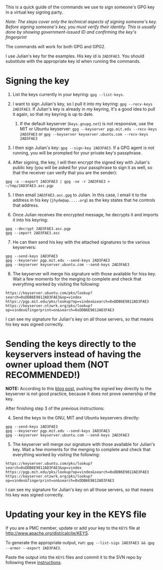 [//]: # (NOTE: This is a copy of https://gist.github.com/F21/b0e8c62c49dfab267ff1d0c6af39ab84)
[//]: # (Having a local copy prevents link-rot)
[//]: # (------------------------------------------------------------------------)

This is a quick guide of the commands we use to sign someone's GPG key in a virtual key signing party.

*Note: The steps cover only the technical aspects of signing someone's key. Before signing someone's key, you must verify their identity. This is usually done by showing government-issued ID and confirming the key's fingerprint*

The commands will work for both GPG and GPG2.

I use Julian's key for the examples. His key id is `2AD3FAE3`. You should substitute with the appropriate key id when running the commands.

# Signing the key
1. List the keys currently in your keyring: `gpg --list-keys`.

2. I want to sign Julian's key, so I pull it into my keyring: `gpg --recv-keys 2AD3FAE3`. If Julian's key is already in my keyring, it's a good idea to pull it again, so that my keyring is up to date.
    1. If the default keyserver (`keys.gnupg.net`) is not responsive, use the MIT or Ubuntu keyserver: `gpg --keyserver pgp.mit.edu --recv-keys 2AD3FAE3` or `gpg --keyserver keyserver.ubuntu.com --recv-keys 2AD3FAE3`

3. I then sign Julian's key: `gpg --sign-key 2AD3FAE3`. If a GPG agent is not running, you will be prompted for your private key's passphrase.

4. After signing, the key, I will then encrypt the signed key with Julian's public key (you will be asked for your passphrase to sign it as well, so that the receiver can verify that you are the sender):

```
gpg -a --export 2AD3FAE3 | gpg -se -r 2AD3FAE3 > ~/tmp/2AD3FAE3.asc.pgp
```

5. I then email `2AD3FAE3.asc.gpg` to Julian. In this case, I email it to the address in his key (`jhyde@ap.....org`) as the key states that he controls that address.

6. Once Julian receives the encrypted message, he decrypts it and imports it into his keyring:
```
gpg --decrypt 2AD3FAE3.asc.pgp
gpg --import 2AD3FAE3.asc
```

7. He can then send his key with the attached signatures to the various keyservers:
```
gpg --send-keys 2AD3FAE3
gpg --keyserver pgp.mit.edu --send-keys 2AD3FAE3
gpg --keyserver keyserver.ubuntu.com --send-keys 2AD3FAE3
```

8. The keyserver will merge his signature with those available for hiss key. Wait a few moments for the merging to complete and check that everything worked by visiting the following:
```
https://keyserver.ubuntu.com/pks/lookup?search=0xDDB6E9812AD3FAE3&op=vindex
https://pgp.mit.edu/pks/lookup?op=vindex&search=0xDDB6E9812AD3FAE3
https://keyserver.ntzwrk.org/pks/lookup?op=vindex&fingerprint=on&search=0xDDB6E9812AD3FAE3
```

I can see my signature for Julian's key on all those servers, so that means his key was signed correctly.

# Sending the keys directly to the keyservers instead of having the owner upload them (NOT RECOMMENDED!)
**NOTE:**
According to this [blog post](https://carouth.com/blog/2014/05/25/signing-pgp-keys/), pushing the signed key directly to the keyserver is not good practice, because it does not prove ownership of the key. 

After finishing step 3 of the previous instructions:

4. Send the keys to the GNU, MIT and Ubuntu keyservers directly:
```
gpg --send-keys 2AD3FAE3
gpg --keyserver pgp.mit.edu --send-keys 2AD3FAE3
gpg --keyserver keyserver.ubuntu.com --send-keys 2AD3FAE3
```

5. The keyserver will merge our signature with those available for Julian's key. Wait a few moments for the merging to complete and check that everything worked by visiting the following:
```
https://keyserver.ubuntu.com/pks/lookup?search=0xDDB6E9812AD3FAE3&op=vindex
https://pgp.mit.edu/pks/lookup?op=vindex&search=0xDDB6E9812AD3FAE3
https://keyserver.ntzwrk.org/pks/lookup?op=vindex&fingerprint=on&search=0xDDB6E9812AD3FAE3
```

I can see my signature for Julian's key on all those servers, so that means his key was signed correctly.

# Updating your key in the KEYS file
If you are a PMC member, update or add your key to the `KEYS` file at http://www.apache.org/dist/calcite/KEYS.

To generate the appropriate output, run: `gpg --list-sigs 2AD3FAE3 && gpg --armor --export 2AD3FAE3`.

Paste the output into the `KEYS` files and commit it to the SVN repo by following these [instructions](https://www-eu.apache.org/dev/release-signing.html#keys-policy).
